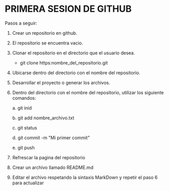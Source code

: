 # **PRIMERA SESION DE GITHUB**

Pasos a seguir:

1. Crear un repositorio en github.
2. El repositorio se encuentra vacio.
3. Clonar el repositorio en el directorio que el usuario desea.

    * git clone https:nombre_del_repositorio.git
    
4. Ubicarse dentro del directorio con el nombre del repositorio.
5. Desarrollar el proyecto o generar los archivos.
6. Dentro del directorio con el nombre del repositorio, utilizar los siguiente comandos:

    a.  git inid

    b.  git add nombre_archivo.txt

    c.  git status

    d.  git commit -m "Mi primer commit"

    e.  git push

7. Refrescar la pagina del repositorio
8. Crear un archivo llamado README.md
9. Editar el archivo respetando la sintaxis MarkDown y repetir el paso 6 para actualizar